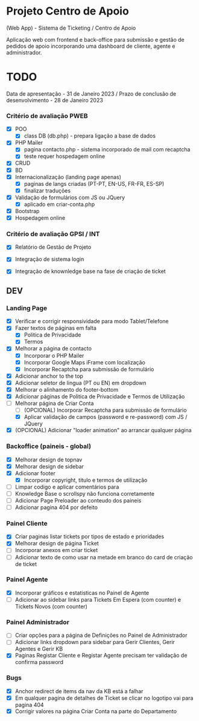 # Projeto Centro de Apoio
(Web App) - Sistema de Ticketing / Centro de Apoio


Aplicação web com frontend e back-office para submissão e gestão de pedidos de apoio incorporando uma dashboard de cliente, agente e administrador.

# TODO

Data de apresentação - 31 de Janeiro 2023 / 
Prazo de conclusão de desenvolvimento - 28 de Janeiro 2023

### Critério de avaliação PWEB

- [X] POO
	- [x] class DB (db.php) - prepara ligação a base de dados
- [x] PHP Mailer
	- [x] pagina contacto.php - sistema incorporado de mail com recaptcha
	- [x] teste requer hospedagem online
- [x] CRUD
- [x] BD
- [x] Internacionalização (landing page apenas)
	- [x] paginas de langs criadas (PT-PT, EN-US, FR-FR, ES-SP)
	- [x] finalizar traduções
- [x] Validação de formulários com JS ou JQuery
	- [x] aplicado em criar-conta.php
- [x] Bootstrap
- [x] Hospedagem online

### Critério de avaliação GPSI / INT

- [x] Relatório de Gestão de Projeto
- [x] Integração de sistema login
- [x] Integração de knownledge base na fase de criação de ticket


## DEV
### Landing Page

- [x] Verificar e corrigir responsividade para modo Tablet/Telefone
- [x] Fazer textos de páginas em falta
	- [x] Politica de Privacidade
	- [x] Termos
- [x] Melhorar a página de contacto
	- [x] Incorporar o PHP Mailer
	- [x] Incorporar Google Maps iFrame com localização
	- [x] Incorporar Recaptcha para submissão de formulário
- [x] Adicionar anchor to the top
- [x] Adicionar seletor de lingua (PT ou EN) em dropdown
- [x] Melhorar o alinhamento do footer-bottom
- [x] Adicionar páginas de Politica de Privacidade e Termos de Utilização
- [ ] Melhorar página de Criar Conta
	- [ ] (OPCIONAL) Incorporar Recaptcha para submissão de formulário
	- [x] Aplicar validação de campos (password e re-password) com JS / JQuery
- [x] (OPCIONAL) Adicionar "loader animation" ao arrancar qualquer página

### Backoffice (paineis - global)

- [x] Melhorar design de topnav
- [x] Melhorar design de sidebar
- [x] Adicionar footer
	- [x] Incorporar copyright, titulo e termos de utilização
- [ ] Limpar codigo e aplicar comentários para
- [ ] Knowledge Base o scrollspy não funciona corretamente
- [ ] Adicionar Page Preloader ao conteudo dos paineis
- [ ] Adicionar pagina 404 por defeito

### Painel Cliente

- [x] Criar paginas listar tickets por tipos de estado e prioridades
- [x] Melhorar design de página Ticket
- [ ] Incorporar anexos em criar ticket
- [ ] Adicionar texto de como usar na metade em branco do card de criação de ticket

### Painel Agente

- [x] Incorporar gráficos e estatisticas no Painel de Agente
- [ ] Adicionar ao sidebar links para Tickets Em Espera (com counter) e Tickets Novos (com counter)

### Painel Administrador

- [ ] Criar opções para a página de Definições no Painel de Administrador
- [ ] Adicionar links dropdown para sidebar para Gerir Clientes, Gerir Agentes e Gerir KB
- [x] Paginas Registar Cliente e Registar Agente precisam ter validação de confirma password

### Bugs

- [x] Anchor redirect de items da nav da KB está a falhar
- [x] Em qualquer pagina de detalhes de Ticket se clicar no logotipo vai para pagina 404
- [x] Corrigir valores na página Criar Conta na parte do Departamento